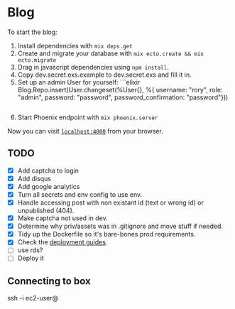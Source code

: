 # Blog

To start the blog:

  1. Install dependencies with `mix deps.get`
  2. Create and migrate your database with `mix ecto.create && mix ecto.migrate`
  3. Drag in javascript dependencies using `npm install`.
  4. Copy dev.secret.exs.example to dev.secret.exs and fill it in.
  5. Set up an admin User for yourself:
    ```elixir
     Blog.Repo.insert(User.changeset(%User{}, %{ username: "rory", role: "admin", password: "password", password_confirmation: "password"}))
     ```
  6. Start Phoenix endpoint with `mix phoenix.server`

Now you can visit [`localhost:4000`](http://localhost:4000) from your browser.

## TODO
 -  [x] Add captcha to login
 -  [x] Add disqus
 -  [x] Add google analytics
 -  [x] Turn all secrets and env config to use env.
 -  [x] Handle accessing post with non existant id (text or wrong id) or unpublished (404).
 -  [x] Make captcha not used in dev.
 -  [x] Determine why priv/assets was in .gitignore and move stuff if needed.
 -  [x] Tidy up the Dockerfile so it's bare-bones prod requirements.
 -  [x] Check the [deployment guides](http://www.phoenixframework.org/docs/deployment).
 -  [ ] use rds?
 -  [ ] Deploy it

## Connecting to box

ssh -i <key> ec2-user@<public dns for instance>

